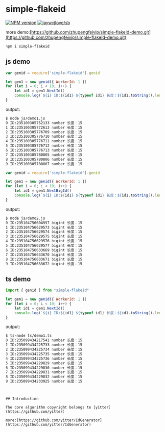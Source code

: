 # simple-flakeid

[![NPM version](https://img.shields.io/npm/v/simple-flakeid.svg)](https://www.npmjs.com/package/simple-flakeid) [![jaywcjlove/sb](https://jaywcjlove.github.io/sb/lang/chinese.svg)](README.cn.md)

more demo:[https://github.com/zhupengfeivip/simple-flakeId-demo.git](https://github.com/zhupengfeivip/simple-flakeId-demo.git)


```sh
npm i simple-flakeid
```

## js demo

```js
var genid = require('simple-flakeid').genid

let gen1 = new genid({ WorkerId: 1 })
for (let i = 0; i < 10; i++) {
    let id1 = gen1.NextId()
    console.log(`${i} ID:${id1} ${typeof id1} 长度：${id1.toString().length}`)
}
```
output:
```bash
$ node js/demo1.js 
0 ID:235100305752133 number 长度：15
1 ID:235100305772613 number 长度：15
2 ID:235100305776709 number 长度：15
3 ID:235100305776710 number 长度：15
4 ID:235100305776711 number 长度：15
5 ID:235100305776712 number 长度：15
6 ID:235100305776713 number 长度：15
7 ID:235100305780805 number 长度：15
8 ID:235100305780806 number 长度：15
9 ID:235100305780807 number 长度：15
```

```js
var genid = require('simple-flakeid').genid

let gen1 = new genid({ WorkerId: 1 })
for (let i = 0; i < 10; i++) {
    let id1 = gen1.NextBigId()
    console.log(`${i} ID:${id1} ${typeof id1} 长度：${id1.toString().length}`)
}
```
output:
```bash
$ node js/demo2.js
0 ID:235104756604997 bigint 长度：15
1 ID:235104756629573 bigint 长度：15
2 ID:235104756629574 bigint 长度：15
3 ID:235104756629575 bigint 长度：15
4 ID:235104756629576 bigint 长度：15
5 ID:235104756629577 bigint 长度：15
6 ID:235104756633669 bigint 长度：15
7 ID:235104756633670 bigint 长度：15
8 ID:235104756633671 bigint 长度：15
9 ID:235104756633672 bigint 长度：15
```


## ts demo

```js
import { genid } from "simple-flakeid"

let gen1 = new genid({ WorkerId: 1 })
for (let i = 0; i < 10; i++) {
    let id1 = gen1.NextId()
    console.log(`${i} ID:${id1} ${typeof id1} 长度：${id1.toString().length}`)
}
```
output:
```bash
$ ts-node ts/demo1.ts 
0 ID:235099434217541 number 长度：15
1 ID:235099434225733 number 长度：15
2 ID:235099434225734 number 长度：15
3 ID:235099434225735 number 长度：15
4 ID:235099434225736 number 长度：15
5 ID:235099434229829 number 长度：15
6 ID:235099434229830 number 长度：15
7 ID:235099434229831 number 长度：15
8 ID:235099434229832 number 长度：15
9 ID:235099434233925 number 长度：15
```



```


## Introduction

The core algorithm copyright belongs to [yitter](https://github.com/yitter)

more:[https://github.com/yitter/IdGenerator](https://github.com/yitter/IdGenerator)



